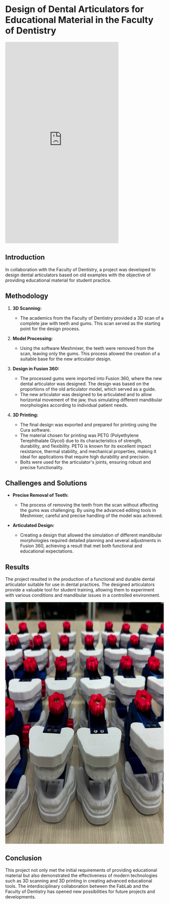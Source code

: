 # Design of Dental Articulators for Educational Material in the Faculty of Dentistry

<iframe width="360" height="640" src="https://www.youtube.com/embed/7Px6B9N6Rtw" frameborder="0" allow="accelerometer; autoplay; clipboard-write; encrypted-media; gyroscope; picture-in-picture" allowfullscreen></iframe>


## Introduction
In collaboration with the Faculty of Dentistry, a project was developed to design dental articulators based on old examples with the objective of providing educational material for student practice.

## Methodology

1. **3D Scanning:**
   - The academics from the Faculty of Dentistry provided a 3D scan of a complete jaw with teeth and gums. This scan served as the starting point for the design process.
   
2. **Model Processing:**
   - Using the software Meshmixer, the teeth were removed from the scan, leaving only the gums. This process allowed the creation of a suitable base for the new articulator design.
   
3. **Design in Fusion 360:**
   - The processed gums were imported into Fusion 360, where the new dental articulator was designed. The design was based on the proportions of the old articulator model, which served as a guide.
   - The new articulator was designed to be articulated and to allow horizontal movement of the jaw, thus simulating different mandibular morphologies according to individual patient needs.

4. **3D Printing:**
   - The final design was exported and prepared for printing using the Cura software.
   - The material chosen for printing was PETG (Polyethylene Terephthalate Glycol) due to its characteristics of strength, durability, and flexibility. PETG is known for its excellent impact resistance, thermal stability, and mechanical properties, making it ideal for applications that require high durability and precision.
   - Bolts were used for the articulator's joints, ensuring robust and precise functionality.

## Challenges and Solutions
- **Precise Removal of Teeth:**
   - The process of removing the teeth from the scan without affecting the gums was challenging. By using the advanced editing tools in Meshmixer, careful and precise handling of the model was achieved.
   
- **Articulated Design:**
   - Creating a design that allowed the simulation of different mandibular morphologies required detailed planning and several adjustments in Fusion 360, achieving a result that met both functional and educational expectations.

## Results
The project resulted in the production of a functional and durable dental articulator suitable for use in dental practices. The designed articulators provide a valuable tool for student training, allowing them to experiment with various conditions and mandibular issues in a controlled environment.

<img src="https://github.com/v3c70rCR/dental-articulator/blob/main/IMG/Oclusor%20final.JPG?raw=true" alt="Dental Articulators" width="1024" height="768">


## Conclusion
This project not only met the initial requirements of providing educational material but also demonstrated the effectiveness of modern technologies such as 3D scanning and 3D printing in creating advanced educational tools. The interdisciplinary collaboration between the FabLab and the Faculty of Dentistry has opened new possibilities for future projects and developments.

